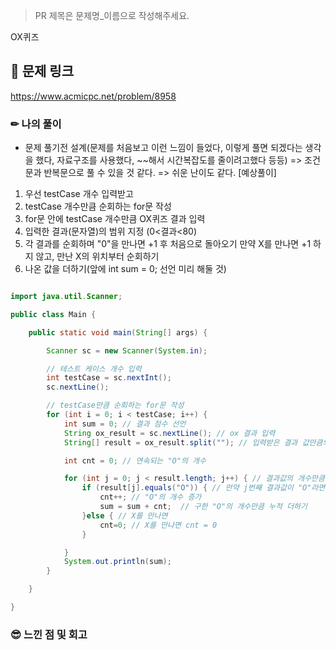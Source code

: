 > PR 제목은 문제명_이름으로 작성해주세요.

OX퀴즈

## 🔗 문제 링크

https://www.acmicpc.net/problem/8958

### ✏ 나의 풀이

- 문제 풀기전 설계(문제를 처음보고 이런 느낌이 들었다, 이렇게 풀면 되겠다는 생각을 했다, 자료구조를 사용했다, ~~해서 시간복잡도를 줄이려고했다 등등)
  => 조건문과 반복문으로 풀 수 있을 것 같다.
  => 쉬운 난이도 같다.
  [예상풀이]
1. 우선 testCase 개수 입력받고
2. testCase 개수만큼 순회하는 for문 작성
3. for문 안에 testCase 개수만큼 OX퀴즈 결과 입력
4. 입력한 결과(문자열)의 범위 지정 (0<결과<80)
5. 각 결과를 순회하며 "0"을 만나면 +1 후 처음으로 돌아오기
   만약 X를 만나면 +1 하지 않고, 만난 X의 위치부터 순회하기
6. 나온 값을 더하기(앞에 int sum = 0; 선언 미리 해둘 것)

```JAVA

import java.util.Scanner;

public class Main {

	public static void main(String[] args) {

		Scanner sc = new Scanner(System.in);

		// 테스트 케이스 개수 입력
		int testCase = sc.nextInt();
		sc.nextLine();

		// testCase만큼 순회하는 for문 작성
		for (int i = 0; i < testCase; i++) {
			int sum = 0; // 결과 점수 선언
			String ox_result = sc.nextLine(); // ox 결과 입력
			String[] result = ox_result.split(""); // 입력받은 결과 값만큼의 배열 생성

			int cnt = 0; // 연속되는 "O"의 개수

			for (int j = 0; j < result.length; j++) { // 결과값의 개수만큼 순회하며 OX확인
				if (result[j].equals("O")) { // 만약 j번째 결과값이 "O"라면
					cnt++; // "O"의 개수 증가
					sum = sum + cnt;  // 구한 "O"의 개수만큼 누적 더하기
				}else { // X를 만나면
					cnt=0; // X를 만나면 cnt = 0
				}

			}
			System.out.println(sum);
		}

	}

}


```

### 😎 느낀 점 및 회고
